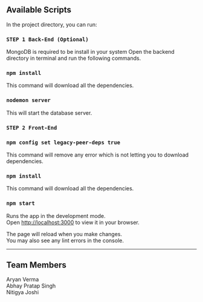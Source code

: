 ## Available Scripts

In the project directory, you can run:

### `STEP 1 Back-End (Optional)`

MongoDB is required to be install in your system
Open the backend directory in terminal and run the following commands.

### `npm install`

This command will download all the dependencies.

### `nodemon server`

This will start the database server.

### `STEP 2 Front-End`

### `npm config set legacy-peer-deps true`

This command will remove any error which is not letting you to download dependencies.

### `npm install`

This command will download all the dependencies.

### `npm start`

Runs the app in the development mode.\
Open [http://localhost:3000](http://localhost:3000) to view it in your browser.

The page will reload when you make changes.\
You may also see any lint errors in the console.

---

## Team Members

Aryan Verma\
Abhay Pratap Singh\
Nitigya Joshi
